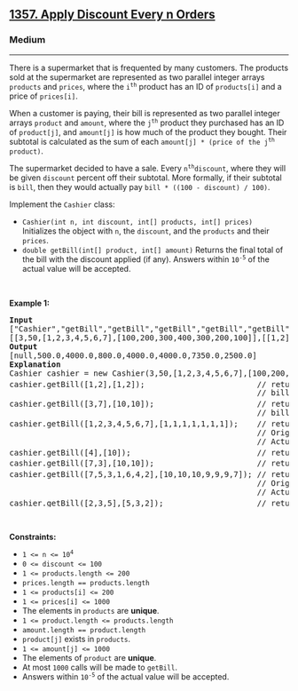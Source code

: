 <h2><a href="https://leetcode.com/problems/apply-discount-every-n-orders/">1357. Apply Discount Every n Orders</a></h2><h3>Medium</h3><hr><div><p><font papago-translate="splitted">There is a supermarket that is frequented by many customers. The products sold at the supermarket are represented as two parallel integer arrays </font><code>products</code><font papago-translate="splitted"> and </font><code>prices</code><font papago-translate="splitted">, where the </font><code>i<sup>th</sup></code><font papago-translate="splitted"> product has an ID of </font><code>products[i]</code><font papago-translate="splitted"> and a price of </font><code>prices[i]</code><font papago-translate="splitted">.</font></p>

<p><font papago-translate="splitted">When a customer is paying, their bill is represented as two parallel integer arrays </font><code>product</code><font papago-translate="splitted"> and </font><code>amount</code><font papago-translate="splitted">, where the </font><code>j<sup>th</sup></code><font papago-translate="splitted"> product they purchased has an ID of </font><code>product[j]</code><font papago-translate="splitted">, and </font><code>amount[j]</code><font papago-translate="splitted"> is how much of the product they bought. Their subtotal is calculated as the sum of each </font><code>amount[j] * (price of the j<sup>th</sup> product)</code><font papago-translate="splitted">.</font></p>

<p><font papago-translate="splitted">The supermarket decided to have a sale. Every </font><code>n<sup>th</sup></code><code>discount</code><font papago-translate="splitted">, where they will be given </font><code>discount</code><font papago-translate="splitted"> percent off their subtotal. More formally, if their subtotal is </font><code>bill</code><font papago-translate="splitted">, then they would actually pay </font><code>bill * ((100 - discount) / 100)</code><font papago-translate="splitted">.</font></p>

<p><font papago-translate="splitted">Implement the </font><code>Cashier</code><font papago-translate="splitted"> class:</font></p>

<ul>
	<li><code>Cashier(int n, int discount, int[] products, int[] prices)</code><font papago-translate="splitted"> Initializes the object with </font><code>n</code><font papago-translate="splitted">, the </font><code>discount</code><font papago-translate="splitted">, and the </font><code>products</code><font papago-translate="splitted"> and their </font><code>prices</code><font papago-translate="splitted">.</font></li>
	<li><code>double getBill(int[] product, int[] amount)</code><font papago-translate="splitted"> Returns the final total of the bill with the discount applied (if any). Answers within </font><code>10<sup>-5</sup></code><font papago-translate="splitted"> of the actual value will be accepted.</font></li>
</ul>

<p>&nbsp;</p>
<p><strong class="example">Example 1:</strong></p>

<pre><strong>Input</strong>
["Cashier","getBill","getBill","getBill","getBill","getBill","getBill","getBill"]
[[3,50,[1,2,3,4,5,6,7],[100,200,300,400,300,200,100]],[[1,2],[1,2]],[[3,7],[10,10]],[[1,2,3,4,5,6,7],[1,1,1,1,1,1,1]],[[4],[10]],[[7,3],[10,10]],[[7,5,3,1,6,4,2],[10,10,10,9,9,9,7]],[[2,3,5],[5,3,2]]]
<strong>Output</strong>
[null,500.0,4000.0,800.0,4000.0,4000.0,7350.0,2500.0]
<strong>Explanation</strong>
Cashier cashier = new Cashier(3,50,[1,2,3,4,5,6,7],[100,200,300,400,300,200,100]);
cashier.getBill([1,2],[1,2]);                        // return 500.0. 1<sup>st</sup> customer, no discount.
                                                     // bill = 1 * 100 + 2 * 200 = 500.
cashier.getBill([3,7],[10,10]);                      // return 4000.0. 2<sup>nd</sup> customer, no discount.
                                                     // bill = 10 * 300 + 10 * 100 = 4000.
cashier.getBill([1,2,3,4,5,6,7],[1,1,1,1,1,1,1]);    // return 800.0. 3<sup>rd</sup> customer, 50% discount.
                                                     // Original bill = 1600
                                                     // Actual bill = 1600 * ((100 - 50) / 100) = 800.
cashier.getBill([4],[10]);                           // return 4000.0. 4<sup>th</sup> customer, no discount.
cashier.getBill([7,3],[10,10]);                      // return 4000.0. 5<sup>th</sup> customer, no discount.
cashier.getBill([7,5,3,1,6,4,2],[10,10,10,9,9,9,7]); // return 7350.0. 6<sup>th</sup> customer, 50% discount.
                                                     // Original bill = 14700, but with
                                                     // Actual bill = 14700 * ((100 - 50) / 100) = 7350.
cashier.getBill([2,3,5],[5,3,2]);                    // return 2500.0.  7<sup>th</sup> customer, no discount.
</pre>

<p>&nbsp;</p>
<p><strong>Constraints:</strong></p>

<ul>
	<li><code>1 &lt;= n &lt;= 10<sup>4</sup></code></li>
	<li><code>0 &lt;= discount &lt;= 100</code></li>
	<li><code>1 &lt;= products.length &lt;= 200</code></li>
	<li><code>prices.length == products.length</code></li>
	<li><code>1 &lt;= products[i] &lt;= 200</code></li>
	<li><code>1 &lt;= prices[i] &lt;= 1000</code></li>
	<li><font papago-translate="splitted">The elements in </font><code>products</code><font papago-translate="splitted"> are <strong>unique</strong>.</font></li>
	<li><code>1 &lt;= product.length &lt;= products.length</code></li>
	<li><code>amount.length == product.length</code></li>
	<li><code>product[j]</code><font papago-translate="splitted"> exists in </font><code>products</code><font papago-translate="splitted">.</font></li>
	<li><code>1 &lt;= amount[j] &lt;= 1000</code></li>
	<li><font papago-translate="splitted">The elements of </font><code>product</code><font papago-translate="splitted"> are <strong>unique</strong>.</font></li>
	<li><font papago-translate="splitted">At most </font><code>1000</code><font papago-translate="splitted"> calls will be made to </font><code>getBill</code><font papago-translate="splitted">.</font></li>
	<li><font papago-translate="splitted">Answers within </font><code>10<sup>-5</sup></code><font papago-translate="splitted"> of the actual value will be accepted.</font></li>
</ul>
</div>